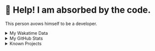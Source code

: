 # 🥺 Help! I am absorbed by the code. 

This person avows himself to be a developer.

<details>

<summary>My Wakatime Data</summary>

<!--START_SECTION:waka-->
![Lines of code](https://img.shields.io/badge/From%20Hello%20World%20I%27ve%20Written-8.8%20million%20lines%20of%20code-blue)

**🐱 My GitHub Data** 

> 📦 743.7 kB Used in GitHub's Storage 
 > 
> 🏆 1,629 Contributions in the Year 2023
 > 
> 🚫 Not Opted to Hire
 > 
> 📜 87 Public Repositories 
 > 
> 🔑 25 Private Repositories 
 > 
**I'm an Early 🐤** 

```text
🌞 Morning                1760 commits        ██████░░░░░░░░░░░░░░░░░░░   24.63 % 
🌆 Daytime                2921 commits        ██████████░░░░░░░░░░░░░░░   40.88 % 
🌃 Evening                2395 commits        ████████░░░░░░░░░░░░░░░░░   33.52 % 
🌙 Night                  70 commits          ░░░░░░░░░░░░░░░░░░░░░░░░░   00.98 % 
```
📅 **I'm Most Productive on Wednesday** 

```text
Monday                   822 commits         ███░░░░░░░░░░░░░░░░░░░░░░   11.50 % 
Tuesday                  1201 commits        ████░░░░░░░░░░░░░░░░░░░░░   16.81 % 
Wednesday                1282 commits        ████░░░░░░░░░░░░░░░░░░░░░   17.94 % 
Thursday                 997 commits         ███░░░░░░░░░░░░░░░░░░░░░░   13.95 % 
Friday                   1065 commits        ████░░░░░░░░░░░░░░░░░░░░░   14.90 % 
Saturday                 958 commits         ███░░░░░░░░░░░░░░░░░░░░░░   13.41 % 
Sunday                   821 commits         ███░░░░░░░░░░░░░░░░░░░░░░   11.49 % 
```


**I Mostly Code in Go** 

```text
Go                       32 repos            ████████░░░░░░░░░░░░░░░░░   32.99 % 
Python                   21 repos            █████░░░░░░░░░░░░░░░░░░░░   21.65 % 
TeX                      6 repos             ██░░░░░░░░░░░░░░░░░░░░░░░   06.19 % 
Swift                    3 repos             █░░░░░░░░░░░░░░░░░░░░░░░░   03.09 % 
Rust                     2 repos             █░░░░░░░░░░░░░░░░░░░░░░░░   02.06 % 
```




 Last Updated on 15/12/2023 01:17:54 UTC
<!--END_SECTION:waka-->

</details>

<details>
 
 <summary>My GitHub Stats</summary>

[![CDFMLR's github stats](https://github-readme-stats.vercel.app/api?username=cdfmlr&count_private=true&show_icons=true)](https://github.com/anuraghazra/github-readme-stats)
 
</details>

<details>

<summary>Known Projects</summary>

[![Star History Chart](https://api.star-history.com/svg?repos=cdfmlr/pyflowchart,cdfmlr/muvtuber,cdfmlr/crud,cdfmlr/murecom-verse-1,cdfmlr/murecom-intro&type=Date)](https://star-history.com/#cdfmlr/pyflowchart&cdfmlr/muvtuber&cdfmlr/crud&cdfmlr/murecom-verse-1&cdfmlr/murecom-intro&Date)

 </details>
